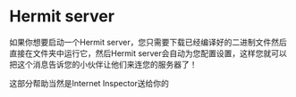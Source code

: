 # Hermit server
如果你想要启动一个Hermit server，您只需要下载已经编译好的二进制文件然后直接在文件夹中运行它，然后Hermit server会自动为您配置设置，这样您就可以把这个消息告诉您的小伙伴让他们来连您的服务器了！  

这部分帮助当然是Internet Inspector送给你的  


